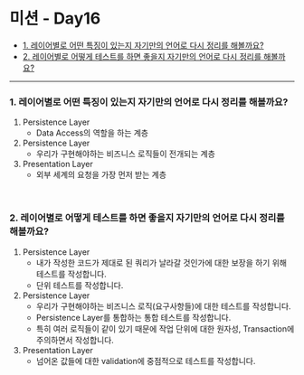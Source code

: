 # 미션 - Day16

* [1. 레이어별로 어떤 특징이 있는지 자기만의 언어로 다시 정리를 해볼까요?](#1-레이어별로-어떤-특징이-있는지-자기만의-언어로-다시-정리를-해볼까요)
* [2. 레이어별로 어떻게 테스트를 하면 좋을지 자기만의 언어로 다시 정리를 해볼까요?](#2-레이어별로-어떻게-테스트를-하면-좋을지-자기만의-언어로-다시-정리를-해볼까요)
---
### 1. 레이어별로 어떤 특징이 있는지 자기만의 언어로 다시 정리를 해볼까요?
1. Persistence Layer
   * Data Access의 역할을 하는 계층
2. Persistence Layer
   * 우리가 구현해야하는 비즈니스 로직들이 전개되는 계층
3. Presentation Layer
   * 외부 세계의 요청을 가장 먼저 받는 계층

<br>

### 2. 레이어별로 어떻게 테스트를 하면 좋을지 자기만의 언어로 다시 정리를 해볼까요?

1. Persistence Layer
    * 내가 작성한 코드가 제대로 된 쿼리가 날라갈 것인가에 대한 보장을 하기 위해 테스트를 작성합니다.
    * 단위 테스트를 작성합니다.
2. Persistence Layer
    * 우리가 구현해야하는 비즈니스 로직(요구사항들)에 대한 테스트를 작성합니다.
    * Persistence Layer를 통합하는 통합 테스트를 작성합니다.
    * 특히 여러 로직들이 같이 있기 때문에 작업 단위에 대한 원자성, Transaction에 주의하면서 작성합니다.
3. Presentation Layer
    * 넘어온 값들에 대한 validation에 중점적으로 테스트를 작성합니다.
